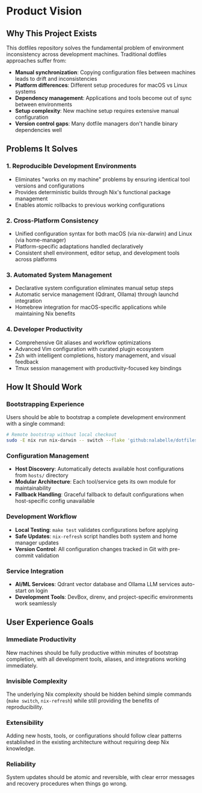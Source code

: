 # Product Vision

## Why This Project Exists

This dotfiles repository solves the fundamental problem of environment inconsistency across development machines. Traditional dotfiles approaches suffer from:

- **Manual synchronization**: Copying configuration files between machines leads to drift and inconsistencies
- **Platform differences**: Different setup procedures for macOS vs Linux systems
- **Dependency management**: Applications and tools become out of sync between environments
- **Setup complexity**: New machine setup requires extensive manual configuration
- **Version control gaps**: Many dotfile managers don't handle binary dependencies well

## Problems It Solves

### 1. **Reproducible Development Environments**

- Eliminates "works on my machine" problems by ensuring identical tool versions and configurations
- Provides deterministic builds through Nix's functional package management
- Enables atomic rollbacks to previous working configurations

### 2. **Cross-Platform Consistency**

- Unified configuration syntax for both macOS (via nix-darwin) and Linux (via home-manager)
- Platform-specific adaptations handled declaratively
- Consistent shell environment, editor setup, and development tools across platforms

### 3. **Automated System Management**

- Declarative system configuration eliminates manual setup steps
- Automatic service management (Qdrant, Ollama) through launchd integration
- Homebrew integration for macOS-specific applications while maintaining Nix benefits

### 4. **Developer Productivity**

- Comprehensive Git aliases and workflow optimizations
- Advanced Vim configuration with curated plugin ecosystem
- Zsh with intelligent completions, history management, and visual feedback
- Tmux session management with productivity-focused key bindings

## How It Should Work

### **Bootstrapping Experience**

Users should be able to bootstrap a complete development environment with a single command:

```bash
# Remote bootstrap without local checkout
sudo -E nix run nix-darwin -- switch --flake 'github:nalabelle/dotfiles#'$(hostname)
```

### **Configuration Management**

- **Host Discovery**: Automatically detects available host configurations from `hosts/` directory
- **Modular Architecture**: Each tool/service gets its own module for maintainability
- **Fallback Handling**: Graceful fallback to default configurations when host-specific config unavailable

### **Development Workflow**

- **Local Testing**: `make test` validates configurations before applying
- **Safe Updates**: `nix-refresh` script handles both system and home manager updates
- **Version Control**: All configuration changes tracked in Git with pre-commit validation

### **Service Integration**

- **AI/ML Services**: Qdrant vector database and Ollama LLM services auto-start on login
- **Development Tools**: DevBox, direnv, and project-specific environments work seamlessly

## User Experience Goals

### **Immediate Productivity**

New machines should be fully productive within minutes of bootstrap completion, with all development tools, aliases, and integrations working immediately.

### **Invisible Complexity**

The underlying Nix complexity should be hidden behind simple commands (`make switch`, `nix-refresh`) while still providing the benefits of reproducibility.

### **Extensibility**

Adding new hosts, tools, or configurations should follow clear patterns established in the existing architecture without requiring deep Nix knowledge.

### **Reliability**

System updates should be atomic and reversible, with clear error messages and recovery procedures when things go wrong.
